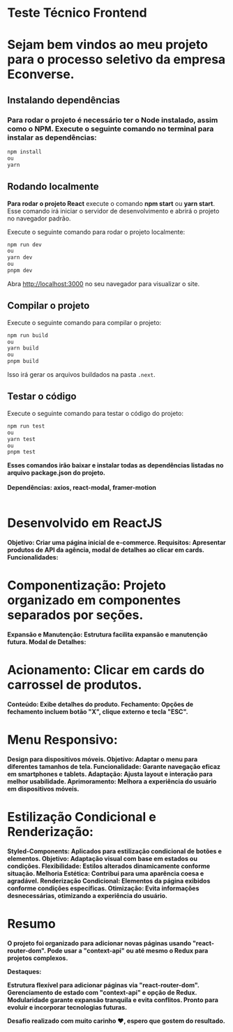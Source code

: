 # Teste Técnico Frontend

<h1>Sejam bem vindos ao meu projeto para o processo seletivo da empresa Econverse.</h1>

## Instalando dependências

<h3>Para rodar o projeto é necessário ter o Node instalado, assim como o NPM. Execute o seguinte comando no terminal para instalar as dependências:</h3>

```bash
npm install
ou
yarn
```

## Rodando localmente

<div><b>Para rodar o projeto React</b> execute o comando <b>npm start</b> ou <b>yarn start</b>.
Esse comando irá iniciar o servidor de desenvolvimento e abrirá o projeto no navegador padrão.</div>

Execute o seguinte comando para rodar o projeto localmente:

```bash
npm run dev
ou
yarn dev
ou
pnpm dev
```

Abra [http://localhost:3000](http://localhost:3000) no seu navegador para visualizar o site.

## Compilar o projeto

Execute o seguinte comando para compilar o projeto:

```bash
npm run build
ou
yarn build
ou
pnpm build
```

Isso irá gerar os arquivos buildados na pasta `.next`.

## Testar o código

Execute o seguinte comando para testar o código do projeto:

```bash
npm run test
ou
yarn test
ou
pnpm test
```

<div><b>
 Esses comandos irão baixar e instalar todas as dependências listadas no arquivo package.json do projeto.</div><br>

<div><b>Dependências: </b> axios, react-modal, framer-motion</div><br>


# Desenvolvido em ReactJS
Objetivo: Criar uma página inicial de e-commerce.
Requisitos: Apresentar produtos de API da agência, modal de detalhes ao clicar em cards.
Funcionalidades:

# Componentização: Projeto organizado em componentes separados por seções.
Expansão e Manutenção: Estrutura facilita expansão e manutenção futura.
Modal de Detalhes:

# Acionamento: Clicar em cards do carrossel de produtos.
Conteúdo: Exibe detalhes do produto.
Fechamento: Opções de fechamento incluem botão "X", clique externo e tecla "ESC".

# Menu Responsivo:
Design para dispositivos móveis.
Objetivo: Adaptar o menu para diferentes tamanhos de tela.
Funcionalidade: Garante navegação eficaz em smartphones e tablets.
Adaptação: Ajusta layout e interação para melhor usabilidade.
Aprimoramento: Melhora a experiência do usuário em dispositivos móveis.

# Estilização Condicional e Renderização:

Styled-Components: Aplicados para estilização condicional de botões e elementos.
Objetivo: Adaptação visual com base em estados ou condições.
Flexibilidade: Estilos alterados dinamicamente conforme situação.
Melhoria Estética: Contribui para uma aparência coesa e agradável.
Renderização Condicional: Elementos da página exibidos conforme condições específicas.
Otimização: Evita informações desnecessárias, otimizando a experiência do usuário.

# Resumo

O projeto foi organizado para adicionar novas páginas usando "react-router-dom". Pode usar a "context-api" ou até mesmo o Redux para projetos complexos.

Destaques:

Estrutura flexível para adicionar páginas via "react-router-dom".
Gerenciamento de estado com "context-api" e opção de Redux.
Modularidade garante expansão tranquila e evita conflitos.
Pronto para evoluir e incorporar tecnologias futuras.

Desafio realizado com muito carinho ❤️, espero que gostem do resultado.